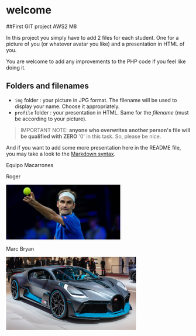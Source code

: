 # welcome

##First GIT project AWS2 M8

In this project you simply have to add 2 files for each student. One 
for a picture of you (or whatever avatar you like) and a presentation 
in HTML of you.

You are welcome to add any improvements to the PHP code if you feel 
like doing it.

## Folders and filenames

- `img` folder : your picture in JPG format. The filename will be used to 
display your name. Choose it appropriately.
- `profile` folder : your presentation in HTML. Same for the 
*filename* (must be according to your picture).


> IMPORTANT NOTE: **anyone who overwrites another person's file will be 
qualified with ZERO** '0' in this task. So, please be nice.


And if you want to add some more presentation here in the README file, 
you may take a look to the [Markdown syntax](https://help.github.com/articles/markdown-basics/).

<p>Equipo Macarrones</p>
<p>Roger</p>
<img src="img/Roger.jpg" width="312" height="150">
<p>Marc Bryan</p>
<img src="img/marcbryan.jpg" width="355" height="200">
